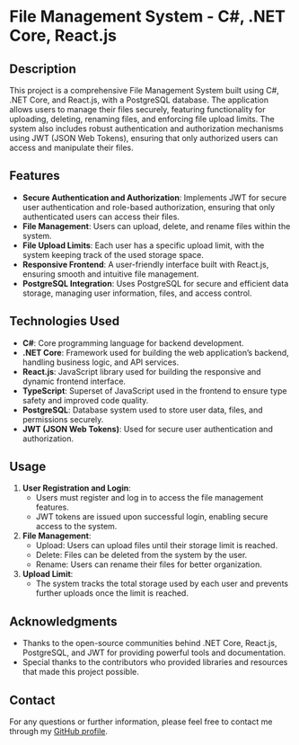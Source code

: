 # File Management System - C#, .NET Core, React.js

## Description

This project is a comprehensive File Management System built using C#, .NET Core, and React.js, with a PostgreSQL database. The application allows users to manage their files securely, featuring functionality for uploading, deleting, renaming files, and enforcing file upload limits. The system also includes robust authentication and authorization mechanisms using JWT (JSON Web Tokens), ensuring that only authorized users can access and manipulate their files.

## Features

- **Secure Authentication and Authorization**: Implements JWT for secure user authentication and role-based authorization, ensuring that only authenticated users can access their files.
- **File Management**: Users can upload, delete, and rename files within the system.
- **File Upload Limits**: Each user has a specific upload limit, with the system keeping track of the used storage space.
- **Responsive Frontend**: A user-friendly interface built with React.js, ensuring smooth and intuitive file management.
- **PostgreSQL Integration**: Uses PostgreSQL for secure and efficient data storage, managing user information, files, and access control.

## Technologies Used

- **C#**: Core programming language for backend development.
- **.NET Core**: Framework used for building the web application’s backend, handling business logic, and API services.
- **React.js**: JavaScript library used for building the responsive and dynamic frontend interface.
- **TypeScript**: Superset of JavaScript used in the frontend to ensure type safety and improved code quality.
- **PostgreSQL**: Database system used to store user data, files, and permissions securely.
- **JWT (JSON Web Tokens)**: Used for secure user authentication and authorization.

## Usage

1. **User Registration and Login**:
   - Users must register and log in to access the file management features.
   - JWT tokens are issued upon successful login, enabling secure access to the system.
2. **File Management**:
   - Upload: Users can upload files until their storage limit is reached.
   - Delete: Files can be deleted from the system by the user.
   - Rename: Users can rename their files for better organization.
3. **Upload Limit**:
   - The system tracks the total storage used by each user and prevents further uploads once the limit is reached.

## Acknowledgments

- Thanks to the open-source communities behind .NET Core, React.js, PostgreSQL, and JWT for providing powerful tools and documentation.
- Special thanks to the contributors who provided libraries and resources that made this project possible.

## Contact

For any questions or further information, please feel free to contact me through my [GitHub profile](https://github.com/MuhammadSohaib-240).
